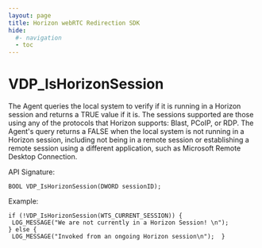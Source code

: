 ```yaml
---
layout: page
title: Horizon webRTC Redirection SDK
hide:
  #- navigation
  - toc
---
```


# VDP_IsHorizonSession

The Agent queries the local system to verify if it is running in a Horizon session and returns a TRUE value if it is. The sessions supported are those using any of the protocols that Horizon supports: Blast, PCoIP, or RDP. The Agent's query returns a FALSE when the local system is not running in a Horizon session, including not being in a remote session or establishing a remote session using a different application, such as Microsoft Remote Desktop Connection. 

API Signature:
```
BOOL VDP_IsHorizonSession(DWORD sessionID);
```
Example:
```
if (!VDP_IsHorizonSession(WTS_CURRENT_SESSION)) {
 LOG_MESSAGE("We are not currently in a Horizon Session! \n");
} else { 
 LOG_MESSAGE("Invoked from an ongoing Horizon session\n");  }
```